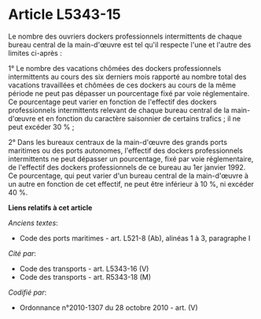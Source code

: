 # Article L5343-15

Le nombre des ouvriers dockers professionnels intermittents de chaque bureau central de la main-d'œuvre est tel qu'il
respecte l'une et l'autre des limites ci-après :

1° Le nombre des vacations chômées des dockers professionnels intermittents au cours des six derniers mois rapporté au nombre
total des vacations travaillées et chômées de ces dockers au cours de la même période ne peut pas dépasser un pourcentage
fixé par voie réglementaire. Ce pourcentage peut varier en fonction de l'effectif des dockers professionnels intermittents
relevant de chaque bureau central de la main-d'œuvre et en fonction du caractère saisonnier de certains trafics ; il ne peut
excéder 30 % ;

2° Dans les bureaux centraux de la main-d'œuvre des grands ports maritimes ou des ports autonomes, l'effectif des dockers
professionnels intermittents ne peut dépasser un pourcentage, fixé par voie réglementaire, de l'effectif des dockers
professionnels de ce bureau au 1er janvier 1992. Ce pourcentage, qui peut varier d'un bureau central de la main-d'œuvre à un
autre en fonction de cet effectif, ne peut être inférieur à 10 %, ni excéder 40 %.

**Liens relatifs à cet article**

_Anciens textes_:

  - Code des ports maritimes - art. L521-8 (Ab), alinéas 1 à 3, paragraphe I

_Cité par_:

  - Code des transports - art. L5343-16 (V)
  - Code des transports - art. R5343-18 (M)

_Codifié par_:

  - Ordonnance n°2010-1307 du 28 octobre 2010 - art. (V)
